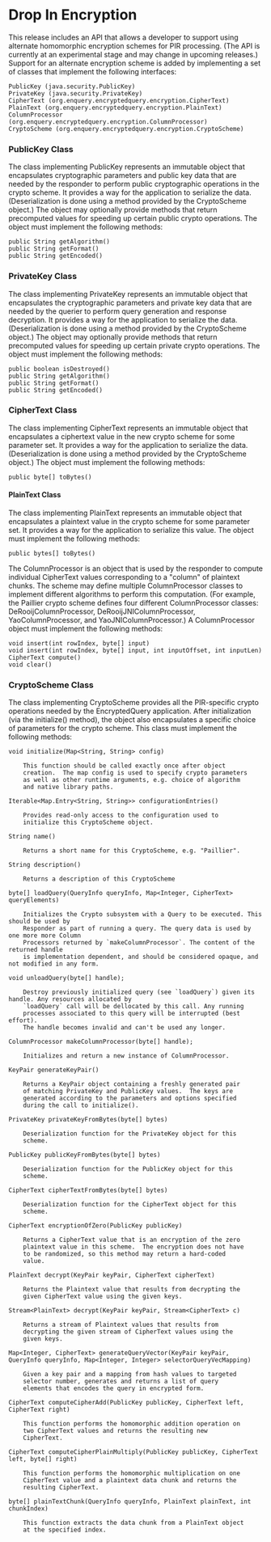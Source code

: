 # Drop In Encryption 

This release includes an API that allows a developer to support using
alternate homomorphic encryption schemes for PIR processing.  (The API
is currently at an experimental stage and may change in upcoming
releases.)  Support for an alternate encryption scheme is added by
implementing a set of classes that implement the following interfaces:

    PublicKey (java.security.PublicKey)
    PrivateKey (java.security.PrivateKey)
    CipherText (org.enquery.encryptedquery.encryption.CipherText)
    PlainText (org.enquery.encryptedquery.encryption.PlainText)
    ColumnProcessor (org.enquery.encryptedquery.encryption.ColumnProcessor)
    CryptoScheme (org.enquery.encryptedquery.encryption.CryptoScheme)

### PublicKey Class 
The class implementing PublicKey represents an immutable object that
encapsulates cryptographic parameters and public key data that are
needed by the responder to perform public cryptographic operations in
the crypto scheme.  It provides a way for the application to serialize
the data.  (Deserialization is done using a method provided by the
CryptoScheme object.)  The object may optionally provide methods that
return precomputed values for speeding up certain public crypto
operations.  The object must implement the following methods:

    public String getAlgorithm()
    public String getFormat()
    public String getEncoded()

### PrivateKey Class
The class implementing PrivateKey represents an immutable object that
encapsulates the cryptographic parameters and private key data that
are needed by the querier to perform query generation and response
decryption.  It provides a way for the application to serialize the
data.  (Deserialization is done using a method provided by the
CryptoScheme object.)  The object may optionally provide methods that
return precomputed values for speeding up certain private crypto
operations.  The object must implement the following methods:

    public boolean isDestroyed()
    public String getAlgorithm()
    public String getFormat()
    public String getEncoded()

### CipherText Class
The class implementing CipherText represents an immutable object that
encapsulates a ciphertext value in the new crypto scheme for some
parameter set.  It provides a way for the application to serialize the
data.  (Deserialization is done using a method provided by the
CryptoScheme object.)  The object must implement the following
methods:

    public byte[] toBytes()

#### PlainText Class
The class implementing PlainText represents an immutable object that
encapsulates a plaintext value in the crypto scheme for some parameter
set.  It provides a way for the application to serialize this value.
The object must implement the following methods:

    public bytes[] toBytes()

The ColumnProcessor is an object that is used by the responder to
compute individual CipherText values corresponding to a "column" of
plaintext chunks.  The scheme may define multiple ColumnProcessor
classes to implement different algorithms to perform this computation.
(For example, the Paillier crypto scheme defines four different
ColumnProcessor classes: DeRooijColumnProcessor,
DeRooijJNIColumnProcessor, YaoColumnProcessor, and
YaoJNIColumnProcessor.)  A ColumnProcessor object must implement the
following methods:

    void insert(int rowIndex, byte[] input)
    void insert(int rowIndex, byte[] input, int inputOffset, int inputLen)
    CipherText compute()
    void clear()

### CryptoScheme Class
The class implementing CryptoScheme provides all the PIR-specific
crypto operations needed by the EncryptedQuery application.  After
initialization (via the initialize() method), the object also
encapsulates a specific choice of parameters for the crypto scheme.
This class must implement the following methods:

    void initialize(Map<String, String> config)

        This function should be called exactly once after object
    	creation.  The map config is used to specify crypto parameters
    	as well as other runtime arguments, e.g. choice of algorithm
    	and native library paths.

    Iterable<Map.Entry<String, String>> configurationEntries()

        Provides read-only access to the configuration used to
        initialize this CryptoScheme object.

    String name()

        Returns a short name for this CryptoScheme, e.g. "Paillier".

    String description()

        Returns a description of this CryptoScheme

    byte[] loadQuery(QueryInfo queryInfo, Map<Integer, CipherText> queryElements)

        Initializes the Crypto subsystem with a Query to be executed. This should be used by
	  	Responder as part of running a query. The query data is used by one more more Column
	  	Processors returned by `makeColumnProcessor`. The content of the returned handle
	  	is implementation dependent, and should be considered opaque, and not modified in any form.
	 
	void unloadQuery(byte[] handle);
	
		Destroy previously initialized query (see `loadQuery`) given its handle. Any resources allocated by
		`loadQuery` call will be dellocated by this call. Any running
	 	processes associated to this query will be interrupted (best effort). 
	 	The handle becomes invalid and can't be used any longer.
	
    ColumnProcessor makeColumnProcessor(byte[] handle);
    
    	Initializes and return a new instance of ColumnProcessor.
    
    KeyPair generateKeyPair()

        Returns a KeyPair object containing a freshly generated pair
        of matching PrivateKey and PublicKey values.  The keys are
        generated according to the parameters and options specified
        during the call to initialize().

    PrivateKey privateKeyFromBytes(byte[] bytes)

        Deserialization function for the PrivateKey object for this
        scheme.

    PublicKey publicKeyFromBytes(byte[] bytes)

        Deserialization function for the PublicKey object for this
        scheme.

    CipherText cipherTextFromBytes(byte[] bytes)

        Deserialization function for the CipherText object for this
        scheme.

    CipherText encryptionOfZero(PublicKey publicKey)

        Returns a CipherText value that is an encryption of the zero
        plaintext value in this scheme.  The encryption does not have
        to be randomized, so this method may return a hard-coded
        value.

    PlainText decrypt(KeyPair keyPair, CipherText cipherText)

        Returns the Plaintext value that results from decrypting the
        given CipherText value using the given keys.

    Stream<PlainText> decrypt(KeyPair keyPair, Stream<CipherText> c)

        Returns a stream of Plaintext values that results from
        decrypting the given stream of CipherText values using the
        given keys.

    Map<Integer, CipherText> generateQueryVector(KeyPair keyPair, QueryInfo queryInfo, Map<Integer, Integer> selectorQueryVecMapping)

        Given a key pair and a mapping from hash values to targeted
        selector number, generates and returns a list of query
        elements that encodes the query in encrypted form.

    CipherText computeCipherAdd(PublicKey publicKey, CipherText left, CipherText right)

        This function performs the homomorphic addition operation on
        two CipherText values and returns the resulting new
        CipherText.

    CipherText computeCipherPlainMultiply(PublicKey publicKey, CipherText left, byte[] right)

        This function performs the homomorphic multiplication on one
        CipherText value and a plaintext data chunk and returns the
        resulting CipherText.

    byte[] plainTextChunk(QueryInfo queryInfo, PlainText plainText, int chunkIndex)

        This function extracts the data chunk from a PlainText object
        at the specified index.
